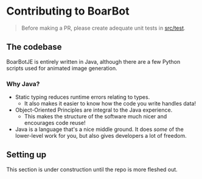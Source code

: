 # Contributing to BoarBot

> Before making a PR, please create adequate unit tests in [src/test](src/test).

## The codebase

BoarBotJE is entirely written in Java, although there are a few Python scripts used for animated image generation.

### Why Java?
- Static typing reduces runtime errors relating to types.
  - It also makes it easier to know how the code you write handles data!
- Object-Oriented Principles are integral to the Java experience.
  - This makes the structure of the software much nicer and encourages code reuse!
- Java is a language that's a nice middle ground. It does *some* of the lower-level work for you, but also gives 
developers a lot of freedom.

## Setting up

This section is under construction until the repo is more fleshed out.
